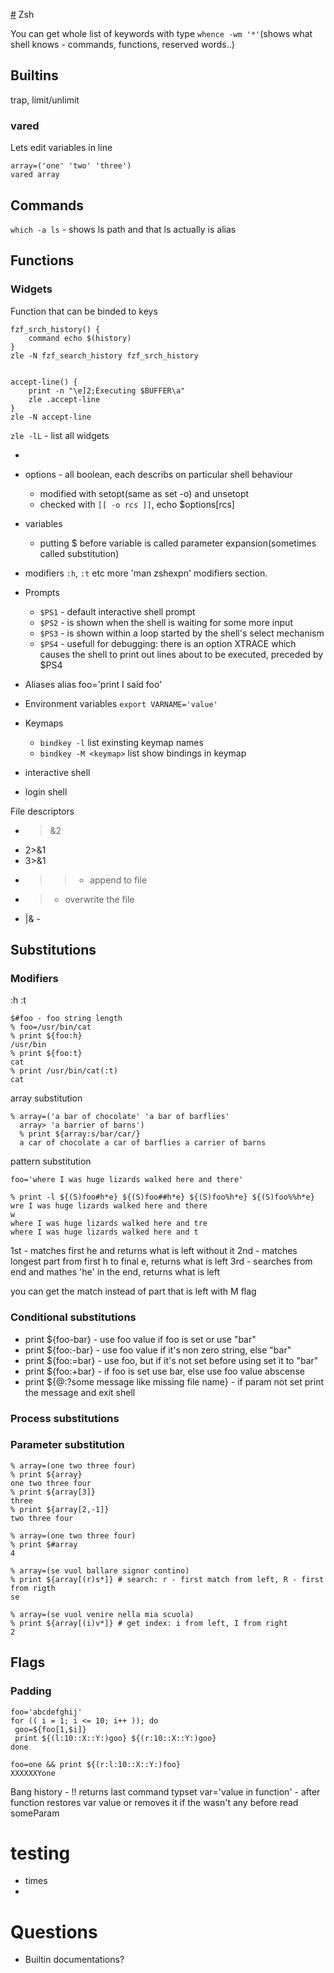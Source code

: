 [#](#) Zsh

You can get whole list of keywords with type
`whence -wm '*'`(shows what shell knows - commands, functions, reserved words..)

## Builtins

trap, limit/unlimit

### vared

Lets edit variables in line
```
array=('one' 'two' 'three')
vared array
```

## Commands

`which -a ls` - shows ls path and that ls actually is alias

## Functions

### Widgets
Function that can be binded to keys
```
fzf_srch_history() {
	command echo $(history)
}
zle -N fzf_search_history fzf_srch_history


accept-line() {
	print -n "\e]2;Executing $BUFFER\a"
	zle .accept-line
}
zle -N accept-line
```

`zle -lL` - list all widgets
	  
	  
* 


* options - all boolean, each describs on particular shell behaviour
	* modified with setopt(same as set -o) and unsetopt 
	* checked with `[[ -o rcs ]]`, echo $options[rcs]
* variables
	* putting $ before variable is called parameter expansion(sometimes called substitution)
* modifiers `:h`, `:t` etc more 'man zshexpn' modifiers section.
* Prompts
	* `$PS1` - default interactive shell prompt 
	* `$PS2` - is shown when the shell is waiting for some more input
	* `$PS3` - is shown within a loop started by the shell's select mechanism
	* `$PS4` - usefull for debugging: there is an option XTRACE which causes the shell to print out lines about to be executed, preceded by $PS4
* Aliases alias foo='print I said foo'
* Environment variables `export VARNAME='value'`
* Keymaps
	* `bindkey -l` list exinsting keymap names
	* `bindkey -M <keymap>` list show bindings in keymap
* interactive shell
* login shell

File descriptors
* >&2
* 2>&1
* 3>&1
* >> - append to file
* > - overwrite the file
* |& - 

## Substitutions

### Modifiers
:h
:t
```
$#foo - foo string length
% foo=/usr/bin/cat
% print ${foo:h}
/usr/bin
% print ${foo:t}
cat
% print /usr/bin/cat(:t)
cat 
```
array substitution
```
% array=('a bar of chocolate' 'a bar of barflies' 
  array> 'a barrier of barns')
  % print ${array:s/bar/car/}
  a car of chocolate a car of barflies a carrier of barns
```

pattern substitution
```
foo='where I was huge lizards walked here and there'

% print -l ${(S)foo#h*e} ${(S)foo##h*e} ${(S)foo%h*e} ${(S)foo%%h*e}
wre I was huge lizards walked here and there
w
where I was huge lizards walked here and tre
where I was huge lizards walked here and t
```
1st - matches first he and returns what is left without it
2nd - matches longest part from first h to final e, returns what is left
3rd - searches from end and mathes 'he' in the end, returns what is left

you can get the match instead of part that is left with M flag

### Conditional substitutions

* print ${foo-bar} - use foo value if foo is set or use "bar"
* print ${foo:-bar} - use foo value if it's non zero string, else "bar"
* print ${foo:=bar} - use foo, but if it's not set before using set it to "bar"
* print ${foo:+bar} - if foo is set use bar, else use foo value abscense
* print ${@:?some message like missing file name} - if param not set print the message and exit shell

### Process substitutions

### Parameter substitution

```
% array=(one two three four)
% print ${array}
one two three four
% print ${array[3]}
three
% print ${array[2,-1]}
two three four

% array=(one two three four)
% print $#array
4

% array=(se vuol ballare signor contino)
% print ${array[(r)s*]} # search: r - first match from left, R - first from rigth
se

% array=(se vuol venire nella mia scuola)
% print ${array[(i)v*]} # get index: i from left, I from right
2

```


## Flags

### Padding

```
foo='abcdefghij'
for (( i = 1; i <= 10; i++ )); do
 goo=${foo[1,$i]}
 print ${(l:10::X::Y:)goo} ${(r:10::X::Y:)goo}
done
```

```
foo=one && print ${(r:l:10::X::Y:)foo}
XXXXXXYone
```

Bang history - !! returns last command
typset var='value in function' - after function restores var value or removes it if the wasn't any before
read someParam



# testing

* times
* 


# Questions

* Builtin documentations? 

